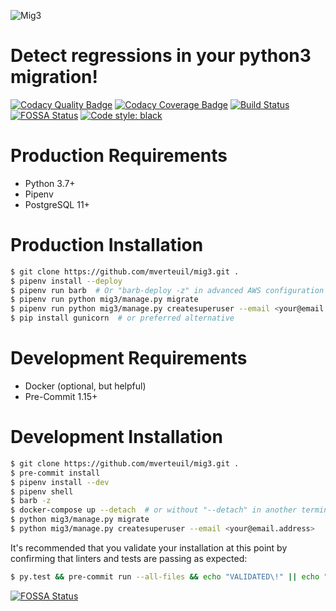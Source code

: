 ![Mig3](https://repository-images.githubusercontent.com/183804036/f4e59c00-69bb-11e9-96c5-6188c6a6f664)

# Detect regressions in your python3 migration!

[![Codacy Quality Badge](https://api.codacy.com/project/badge/Grade/8fbaac0868ee4261915b7c48ba8ee881)](https://app.codacy.com/app/mverteuil/mig3?utm_source=github.com&utm_medium=referral&utm_content=mverteuil/mig3&utm_campaign=Badge_Grade_Dashboard)
[![Codacy Coverage Badge](https://api.codacy.com/project/badge/Coverage/79079a3fa54e49d4b6cfee5f3451737e)](https://www.codacy.com/app/mverteuil/mig3?utm_source=github.com&utm_medium=referral&utm_content=mverteuil/mig3&utm_campaign=Badge_Coverage)
[![Build Status](https://travis-ci.com/mverteuil/mig3.svg?branch=master)](https://travis-ci.com/mverteuil/mig3)
[![FOSSA Status](https://app.fossa.com/api/projects/git%2Bgithub.com%2Fmverteuil%2Fmig3.svg?type=shield)](https://app.fossa.com/projects/git%2Bgithub.com%2Fmverteuil%2Fmig3?ref=badge_shield)
[![Code style: black](https://img.shields.io/badge/code%20style-black-000000.svg)](https://github.com/python/black)

# Production Requirements

-   Python 3.7+
-   Pipenv
-   PostgreSQL 11+

# Production Installation

```bash
$ git clone https://github.com/mverteuil/mig3.git .
$ pipenv install --deploy
$ pipenv run barb  # Or "barb-deploy -z" in advanced AWS configuration
$ pipenv run python mig3/manage.py migrate
$ pipenv run python mig3/manage.py createsuperuser --email <your@email.address>
$ pip install gunicorn  # or preferred alternative
```

# Development Requirements

-   Docker (optional, but helpful)
-   Pre-Commit 1.15+

# Development Installation

```bash
$ git clone https://github.com/mverteuil/mig3.git .
$ pre-commit install
$ pipenv install --dev
$ pipenv shell
$ barb -z
$ docker-compose up --detach  # or without "--detach" in another terminal session
$ python mig3/manage.py migrate
$ python mig3/manage.py createsuperuser --email <your@email.address>
```

It's recommended that you validate your installation at this point by confirming that linters and tests are passing as expected:

```bash
$ py.test && pre-commit run --all-files && echo "VALIDATED\!" || echo "CHECK YOUR INSTALLATION"
```

[![FOSSA Status](https://app.fossa.com/api/projects/git%2Bgithub.com%2Fmverteuil%2Fmig3.svg?type=large)](https://app.fossa.com/projects/git%2Bgithub.com%2Fmverteuil%2Fmig3?ref=badge_large)
